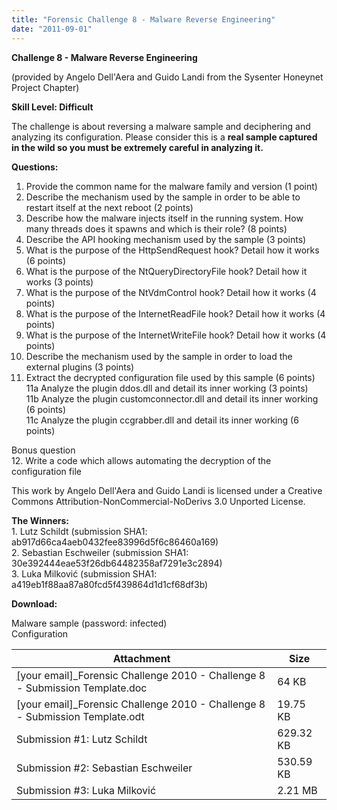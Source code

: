 ```yaml
---
title: "Forensic Challenge 8 - Malware Reverse Engineering"
date: "2011-09-01"
---
```


**Challenge 8 - Malware Reverse Engineering**

(provided by Angelo Dell'Aera and Guido Landi from the Sysenter Honeynet Project Chapter)

**Skill Level: Difficult**

The challenge is about reversing a malware sample and deciphering and analyzing its configuration. Please consider this is a **real sample captured in the wild so you must be extremely careful in analyzing it.**

**Questions:**

1. Provide the common name for the malware family and version (1 point)  
2. Describe the mechanism used by the sample in order to be able to restart itself at the next reboot (2 points)  
3. Describe how the malware injects itself in the running system. How many threads does it spawns and which is their role? (8 points)  
4. Describe the API hooking mechanism used by the sample (3 points)  
5. What is the purpose of the HttpSendRequest hook? Detail how it works (6 points)  
6. What is the purpose of the NtQueryDirectoryFile hook? Detail how it works (3 points)  
7. What is the purpose of the NtVdmControl hook? Detail how it works (4 points)  
8. What is the purpose of the InternetReadFile hook? Detail how it works (4 points)  
9. What is the purpose of the InternetWriteFile hook? Detail how it works (4 points)  
10. Describe the mechanism used by the sample in order to load the external plugins (3 points)  
11. Extract the decrypted configuration file used by this sample (6 points)  
11a Analyze the plugin ddos.dll and detail its inner working (3 points)  
11b Analyze the plugin customconnector.dll and detail its inner working (6 points)  
11c Analyze the plugin ccgrabber.dll and detail its inner working (6 points)

Bonus question  
12\. Write a code which allows automating the decryption of the configuration file

This work by Angelo Dell'Aera and Guido Landi is licensed under a Creative Commons Attribution-NonCommercial-NoDerivs 3.0 Unported License.

**The Winners:**  
1\. Lutz Schildt (submission SHA1: ab917d66ca4aeb0432fee83996d5f6c86460a169)  
2\. Sebastian Eschweiler (submission SHA1: 30e392444eae53f26db64482358af7291e3c2894)  
3\. Luka Milković (submission SHA1: a419eb1f88aa87a80fcd5f439864d1d1cf68df3b)

**Download:**

Malware sample (password: infected)  
Configuration

| Attachment | Size |
| --- | --- |
| [\[](https://web.archive.org/web/20180807123707/https://honeynet.org/sites/default/files/files/[your%20email]_Forensic%20Challenge%202010%20-%20Challenge%208%20-%20Submission%20Template.doc)your email\]\_Forensic Challenge 2010 - Challenge 8 - Submission Template.doc | 64 KB |
| \[your email\]\_Forensic Challenge 2010 - Challenge 8 - Submission Template.odt | 19.75 KB |
| Submission #1: Lutz Schildt | 629.32 KB |
| Submission #2: Sebastian Eschweiler | 530.59 KB |
| Submission #3: Luka Milković | 2.21 MB |
